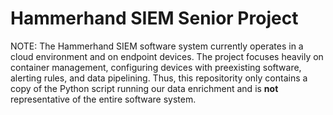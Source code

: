 # Hammerhand SIEM Senior Project

NOTE: The Hammerhand SIEM software system currently operates in a cloud environment and on endpoint devices. The project focuses heavily on container management, configuring devices with preexisting software, alerting rules, and data pipelining. Thus, this repositority only contains a copy of the Python script running our data enrichment and is **not** representative of the entire software system. 
